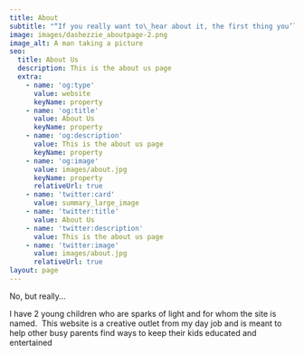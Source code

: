 ```yaml
---
title: About
subtitle: "“If you really want to\_hear about it, the first thing you’ll probably want to know is where I was born, and what my lousy childhood was like, and how my parents were occupied and all before they had me, and all that David Copperfield kind of crap, but I don’t feel like going into it, if you want to know the truth.”J.D. Salinger, The Catcher in the Rye"
image: images/dashezzie_aboutpage-2.png
image_alt: A man taking a picture
seo:
  title: About Us
  description: This is the about us page
  extra:
    - name: 'og:type'
      value: website
      keyName: property
    - name: 'og:title'
      value: About Us
      keyName: property
    - name: 'og:description'
      value: This is the about us page
      keyName: property
    - name: 'og:image'
      value: images/about.jpg
      keyName: property
      relativeUrl: true
    - name: 'twitter:card'
      value: summary_large_image
    - name: 'twitter:title'
      value: About Us
    - name: 'twitter:description'
      value: This is the about us page
    - name: 'twitter:image'
      value: images/about.jpg
      relativeUrl: true
layout: page
---
```

No, but really…


I have 2 young children who are sparks of light and for whom the site is named.  This website is a creative outlet from my day job and is meant to help other busy parents find ways to keep their kids educated and entertained
